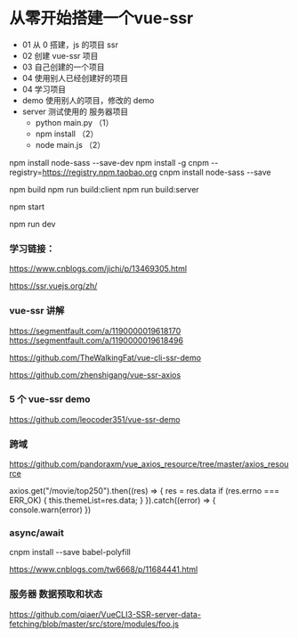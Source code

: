# 从零开始搭建一个vue-ssr

- 01                           从 0 搭建，js 的项目 ssr
- 02                           创建 vue-ssr 项目
- 03                           自己创建的一个项目
- 04                           使用别人已经创建好的项目
- 04                           学习项目
- demo                         使用别人的项目，修改的 demo
- server                       测试使用的 服务器项目
  - python main.py （1）
  - npm install    （2） 
  - node main.js   （2）


npm install node-sass --save-dev
npm install -g cnpm --registry=https://registry.npm.taobao.org
cnpm install node-sass --save


npm build
npm run build:client
npm run build:server

npm start

npm run dev

### 学习链接：
https://www.cnblogs.com/jichi/p/13469305.html

https://ssr.vuejs.org/zh/

### vue-ssr 讲解
https://segmentfault.com/a/1190000019618170
https://segmentfault.com/a/1190000019618496

https://github.com/TheWalkingFat/vue-cli-ssr-demo

https://github.com/zhenshigang/vue-ssr-axios

### 5 个 vue-ssr demo
https://github.com/leocoder351/vue-ssr-demo

### 跨域
https://github.com/pandoraxm/vue_axios_resource/tree/master/axios_resource


axios.get("/movie/top250").then((res) => {
  res = res.data
  if (res.errno === ERR_OK) {
      this.themeList=res.data;
  }
}).catch((error) => {
  console.warn(error)
})

### async/await

cnpm install --save babel-polyfill

https://www.cnblogs.com/tw6668/p/11684441.html

### 服务器 数据预取和状态
https://github.com/qiaer/VueCLI3-SSR-server-data-fetching/blob/master/src/store/modules/foo.js